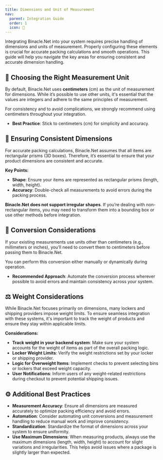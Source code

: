 ```yaml
---
title: Dimensions and Unit of Measurement
nav:
  parent: Integration Guide
  order: 1
  icon: 📏
---
```


Integrating Binacle.Net into your system requires precise handling of dimensions and units of measurement. 
Properly configuring these elements is crucial for accurate packing calculations and smooth operations. 
This guide will help you navigate the key areas for ensuring consistent and accurate dimension handling.

## 🧮 Choosing the Right Measurement Unit
By default, Binacle.Net uses **centimeters** (cm) as the unit of measurement for dimensions. 
While it’s possible to use other units, it's essential that the values are integers and adhere
to the same principles of measurement. 

For consistency and to avoid complications, we strongly recommend using centimeters throughout your integration.

- **Best Practice**: Stick to centimeters (cm) for simplicity and accuracy.

## 📏 Ensuring Consistent Dimensions
For accurate packing calculations, Binacle.Net assumes that all items are rectangular prisms (3D boxes).
Therefore, it’s essential to ensure that your product dimensions are consistent and accurate.

**Key Points:**
- **Shape**: Ensure your items are represented as rectangular prisms (length, width, height).
- **Accuracy**: Double-check all measurements to avoid errors during the packing process.

**Binacle.Net does not support irregular shapes**. If you’re dealing with non-rectangular items, 
you may need to transform them into a bounding box or use other methods before integration.

## 🔄 Conversion Considerations
If your existing measurements use units other than centimeters (e.g., millimeters or inches), you’ll need to convert
them to centimeters before passing them to Binacle.Net. 

You can perform this conversion either manually or dynamically during operation.

- **Recommended Approach**: Automate the conversion process wherever possible to avoid errors and 
maintain consistency across your system.

## ⚖️ Weight Considerations
While Binacle.Net focuses primarily on dimensions, many lockers and shipping providers impose weight limits. 
To ensure seamless integration with these systems, it's important to track the weight of products and ensure 
they stay within applicable limits.

**Considerations:**
- **Track weight in your backend system**: Make sure your system accounts for the weight of items as part of the 
overall packing logic.
- **Locker Weight Limits**: Verify the weight restrictions set by your locker or shipping provider.
- **Logic for Overweight Items**: Implement checks to prevent selecting bins or lockers that exceed weight capacity.
- **User Notifications**: Inform users of any weight-related restrictions during checkout to prevent potential 
shipping issues.

## ⚙️ Additional Best Practices
- **Measurement Accuracy**: Ensure all dimensions are measured accurately to optimize packing efficiency and avoid errors.
- **Automation**: Consider automating unit conversions and measurement handling to reduce manual work and improve consistency.
- **Standardization**: Standardize the format of dimensions across your system to ensure uniformity.
- **Use Maximum Dimensions**: When measuring products, always use the maximum dimensions (length, width, height) 
to account for slight variations and irregularities. This helps avoid issues where a package is slightly larger than expected.
